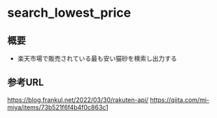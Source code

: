 # search_lowest_price
## 概要
* 楽天市場で販売されている最も安い猫砂を検索し出力する

## 参考URL
https://blog.frankul.net/2022/03/30/rakuten-api/
https://qiita.com/mi-miya/items/73b521f6f4b4f0c863c1

